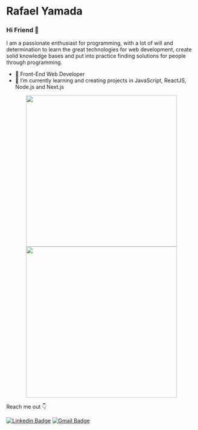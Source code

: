 # Rafael Yamada
### Hi Friend 👋
I am a passionate enthusiast for programming, with a lot of will and determination to learn the great technologies for web development, create solid knowledge bases and put into practice finding solutions for people through programming.

- 🚀 Front-End Web Developer
- 🧠 I’m currently learning and creating projects in JavaScript, ReactJS, Node.js and Next.js

<div align="center">
  <img src="https://github-readme-stats.vercel.app/api?username=rafaelmyb&count_private=true&show_icons=true&theme=grayblack" width="400"/> <img src="https://github-readme-stats.vercel.app/api/top-langs/?username=rafaelmyb&theme=grayblack&layout=compact" width="400"/>
</div>

Reach me out  👇

[![Linkedin Badge](https://img.shields.io/badge/-Rafael%20Yamada-6633cc?style=flat-square&logo=Linkedin&logoColor=white&link=https://www.linkedin.com/in/rafaelyamada/)](https://www.linkedin.com/in/rafaelyamada/) [![Gmail Badge](https://img.shields.io/badge/-rafaelmitsuzo123@gmail.com-6633cc?style=flat-square&logo=Gmail&logoColor=white&link=mailto:rafaelmitsuzo123@gmail.com)](mailto:rafaelmitsuzo123@gmail.com)
